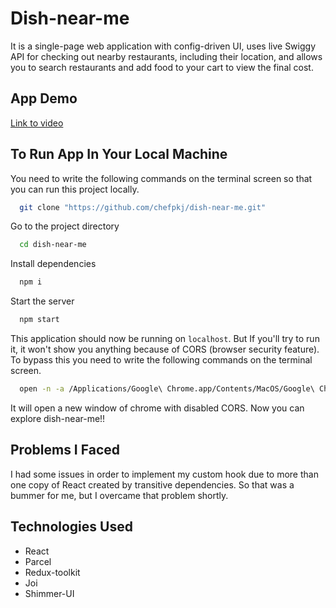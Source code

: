# Dish-near-me                                   
It is a single-page web application with config-driven UI, uses live Swiggy API for checking out nearby restaurants, including their location, and allows you to search restaurants and add food to your cart to view the final cost.   

## App Demo
[Link to video](https://youtu.be/btmSBzbBy0U)

## To Run App In Your Local Machine
You need to write the following commands on the terminal screen so that you can run this project locally.

```bash
  git clone "https://github.com/chefpkj/dish-near-me.git"
```
Go to the project directory

```bash
  cd dish-near-me
```
Install dependencies
```bash
  npm i
```
Start the server
```bash
  npm start
```
This application should now be running on `localhost`. But If you'll try to run it, it won't show you anything because of CORS (browser security feature). To bypass this you need to write the following commands on the terminal screen.
```bash
  open -n -a /Applications/Google\ Chrome.app/Contents/MacOS/Google\ Chrome --args --user-data-dir="/tmp/chrome_dev_test" --disable-web-security
```
It will open a new window of chrome with disabled CORS. Now you can explore dish-near-me!! 

## Problems I Faced
I had some issues in order to implement my custom hook due to more than one copy of React created by transitive dependencies. So that was a bummer for me, but I overcame that problem shortly.

## Technologies Used
- React
- Parcel
- Redux-toolkit
- Joi
- Shimmer-UI











